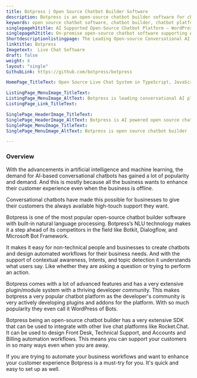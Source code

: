 ```yaml
---
title: Botpress | Open Source Chatbot Builder Software
description: Botpress is an open-source chatbot builder software for chat management. Automate your business with an open-source chatbot platform with AI support.
keywords: open source chatbot software, chatbot builder, chatbot platform, create chatbot, build chatbot
singlepageh1title: AI Supported Open-Source Chatbot Platform – WordPress of Bots
singlepageh2title: On-premise open-source chatbot software supporting AI and natural language processing to automate conversations and workflows. Build and deploy virtual employees.
Shortdescriptionlistingpage: The Leading Open-source Conversational AI Platform for Enterprise Automation
linktitle: Botpress
Imagetext:  Live Chat Software 
draft: false
weight: 4
layout: "single"
GithubLink: https://github.com/botpress/botpress

HomePage_TitleText: Open Source Live Chat System in TypeScript, JavaScript.

ListingPage_MenuImage_TitleText: 
ListingPage_MenuImage_AltText: Botpress is leading conversational AI platform
ListingPage_Link_TitleText: 

SinglePage_HeaderImage_TitleText: 
SinglePage_HeaderImage_AltText: Botpress is AI powered open source chatbot builder
SinglePage_MenuImage_TitleText: 
SinglePage_MenuImage_AltText: Botpress is open source chatbot builder

---
```

### Overview

With the advancements in artificial intelligence and machine learning, the demand for AI-based conversational chatbots has gained a lot of popularity and demand. And this is mostly because all the business wants to enhance their customer experience even when the business is offline.

Conversational chatbots have made this possible for businesses to give their customers the always available high-touch support they want.

Botpress is one of the most popular open-source chatbot builder software with built-in natural language processing. Botpress’s NLU technology makes it a step ahead of its competitors in the field like Botkit, Dialogflow, and Microsoft Bot Framework.

It makes it easy for non-technical people and businesses to create chatbots and design automated workflows for their business needs. And with the support of contextual awareness, Intents, and topic detection it understands what users say. Like whether they are asking a question or trying to perform an action.

Botpress comes with a lot of advanced features and has a very extensive plugin/module system with a thriving developer community. This makes botpress a very popular chatbot platform as the developer's community is very actively developing plugins and addons for the platform. With so much popularity they even call it WordPress of Bots.

Botpress being an open-source chatbot builder has a very extensive SDK that can be used to integrate with other live chat platforms like Rocket.Chat. It can be used to design Front Desk, Technical Support, and Accounts and Billing automation workflows. This means you can support your customers in so many ways even when you are away.

If you are trying to automate your business workflows and want to enhance your customer experience Botpress is a must-try for you. It's quick and easy to set up as well.
